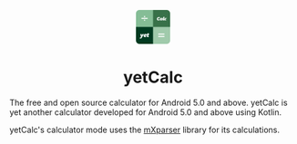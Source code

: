 <p align="center">
  <img src="./img/icons/appico.png?raw=true" alt="yetCalc Icon" width="60" height="60"/>
</p>

<h1 align="center">yetCalc</h1>

The free and open source calculator for Android 5.0 and above. yetCalc is yet another calculator developed for Android 5.0 and above using Kotlin.

yetCalc's calculator mode uses the [mXparser](https://mathparser.org/) library for its calculations.
